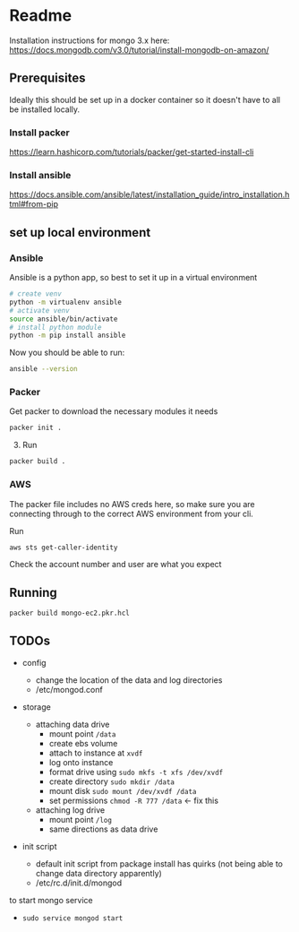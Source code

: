 # Readme

Installation instructions for mongo 3.x here: https://docs.mongodb.com/v3.0/tutorial/install-mongodb-on-amazon/

## Prerequisites

Ideally this should be set up in a docker container so it doesn't have to all be installed locally.

### Install packer

https://learn.hashicorp.com/tutorials/packer/get-started-install-cli

### Install ansible

https://docs.ansible.com/ansible/latest/installation_guide/intro_installation.html#from-pip

## set up local environment

### Ansible

Ansible is a python app, so best to set it up in a virtual environment

```bash
# create venv
python -m virtualenv ansible
# activate venv
source ansible/bin/activate
# install python module
python -m pip install ansible
```

Now you should be able to run:

```bash
ansible --version
```

### Packer

Get packer to download the necessary modules it needs

```bash
packer init .
```

3. Run

```bash
packer build .
```

### AWS

The packer file includes no AWS creds here, so make sure you are connecting through to the correct AWS environment from your cli.

Run

```bash
aws sts get-caller-identity
```

Check the account number and user are what you expect

## Running

```bash
packer build mongo-ec2.pkr.hcl
```

## TODOs

- config

  - change the location of the data and log directories
  - /etc/mongod.conf

- storage

  - attaching data drive
    - mount point `/data`
    - create ebs volume
    - attach to instance at `xvdf`
    - log onto instance
    - format drive using `sudo mkfs -t xfs /dev/xvdf`
    - create directory `sudo mkdir /data`
    - mount disk `sudo mount /dev/xvdf /data`
    - set permissions `chmod -R 777 /data` <- fix this
  - attaching log drive
    - mount point `/log`
    - same directions as data drive

- init script
  - default init script from package install has quirks (not being able to change data directory apparently)
  - /etc/rc.d/init.d/mongod

to start mongo service

- `sudo service mongod start`
